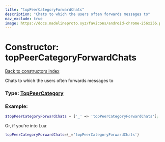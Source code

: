 ```yaml
---
title: "topPeerCategoryForwardChats"
description: "Chats to which the users often forwards messages to"
nav_exclude: true
image: https://docs.madelineproto.xyz/favicons/android-chrome-256x256.png
---
```

# Constructor: topPeerCategoryForwardChats  
[Back to constructors index](index.md)



Chats to which the users often forwards messages to




### Type: [TopPeerCategory](../types/TopPeerCategory.md)


### Example:

```php
$topPeerCategoryForwardChats = ['_' => 'topPeerCategoryForwardChats'];
```  


Or, if you're into Lua:

```lua
topPeerCategoryForwardChats={_='topPeerCategoryForwardChats'}

```


